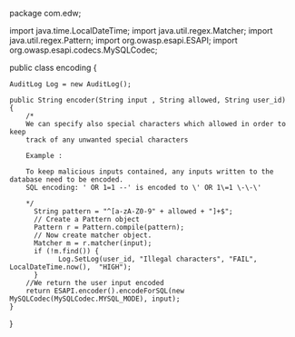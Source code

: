 package com.edw;

import java.time.LocalDateTime;
import java.util.regex.Matcher;
import java.util.regex.Pattern;
import org.owasp.esapi.ESAPI;
import org.owasp.esapi.codecs.MySQLCodec;

public class encoding {
	
	AuditLog Log = new AuditLog(); 
	
	public String encoder(String input , String allowed, String user_id)
	{	
		/*
        We can specify also special characters which allowed in order to keep
        track of any unwanted special characters
        
        Example :
        
        To keep malicious inputs contained, any inputs written to the database need to be encoded.
		SQL encoding: ' OR 1=1 --' is encoded to \' OR 1\=1 \-\-\'
		
        */
		  String pattern = "^[a-zA-Z0-9" + allowed + "]+$";
	      // Create a Pattern object
	      Pattern r = Pattern.compile(pattern);
	      // Now create matcher object.
	      Matcher m = r.matcher(input);
	      if (!m.find()) {	
				Log.SetLog(user_id, "Illegal characters", "FAIL", LocalDateTime.now(),  "HIGH");
	      }		
	    //We return the user input encoded	      
		return ESAPI.encoder().encodeForSQL(new MySQLCodec(MySQLCodec.MYSQL_MODE), input);
	}
}
